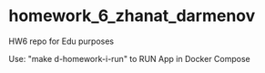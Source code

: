 # homework_6_zhanat_darmenov

HW6 repo for Edu purposes

Use: "make d-homework-i-run" to RUN App in Docker Compose
